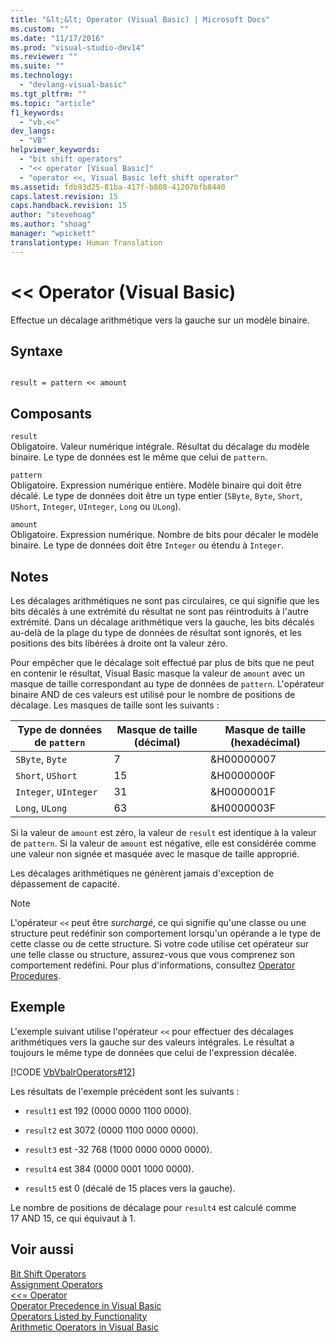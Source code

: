 ```yaml
---
title: "&lt;&lt; Operator (Visual Basic) | Microsoft Docs"
ms.custom: ""
ms.date: "11/17/2016"
ms.prod: "visual-studio-dev14"
ms.reviewer: ""
ms.suite: ""
ms.technology: 
  - "devlang-visual-basic"
ms.tgt_pltfrm: ""
ms.topic: "article"
f1_keywords: 
  - "vb.<<"
dev_langs: 
  - "VB"
helpviewer_keywords: 
  - "bit shift operators"
  - "<< operator [Visual Basic]"
  - "operator <<, Visual Basic left shift operator"
ms.assetid: fdb93d25-81ba-417f-b808-41207bfb8440
caps.latest.revision: 15
caps.handback.revision: 15
author: "stevehoag"
ms.author: "shoag"
manager: "wpickett"
translationtype: Human Translation
---
```

# &lt;&lt; Operator (Visual Basic)
Effectue un décalage arithmétique vers la gauche sur un modèle binaire.  
  
## Syntaxe  
  
```  
  
result = pattern << amount  
```  
  
## Composants  
 `result`  
 Obligatoire.  Valeur numérique intégrale.  Résultat du décalage du modèle binaire.  Le type de données est le même que celui de `pattern`.  
  
 `pattern`  
 Obligatoire.  Expression numérique entière.  Modèle binaire qui doit être décalé.  Le type de données doit être un type entier \(`SByte`, `Byte`, `Short`, `UShort`, `Integer`, `UInteger`, `Long` ou `ULong`\).  
  
 `amount`  
 Obligatoire.  Expression numérique.  Nombre de bits pour décaler le modèle binaire.  Le type de données doit être `Integer` ou étendu à `Integer`.  
  
## Notes  
 Les décalages arithmétiques ne sont pas circulaires, ce qui signifie que les bits décalés à une extrémité du résultat ne sont pas réintroduits à l'autre extrémité.  Dans un décalage arithmétique vers la gauche, les bits décalés au\-delà de la plage du type de données de résultat sont ignorés, et les positions des bits libérées à droite ont la valeur zéro.  
  
 Pour empêcher que le décalage soit effectué par plus de bits que ne peut en contenir le résultat, Visual Basic masque la valeur de `amount` avec un masque de taille correspondant au type de données de `pattern`.  L'opérateur binaire AND de ces valeurs est utilisé pour le nombre de positions de décalage.  Les masques de taille sont les suivants :  
  
|Type de données de `pattern`|Masque de taille \(décimal\)|Masque de taille \(hexadécimal\)|  
|----------------------------------|----------------------------------|--------------------------------------|  
|`SByte`, `Byte`|7|&H00000007|  
|`Short`, `UShort`|15|&H0000000F|  
|`Integer`, `UInteger`|31|&H0000001F|  
|`Long`, `ULong`|63|&H0000003F|  
  
 Si la valeur de `amount` est zéro, la valeur de `result` est identique à la valeur de `pattern`.  Si la valeur de `amount` est négative, elle est considérée comme une valeur non signée et masquée avec le masque de taille approprié.  
  
 Les décalages arithmétiques ne génèrent jamais d'exception de dépassement de capacité.  
  
> [!NOTE]
>  L'opérateur `<<` peut être *surchargé*, ce qui signifie qu'une classe ou une structure peut redéfinir son comportement lorsqu'un opérande a le type de cette classe ou de cette structure.  Si votre code utilise cet opérateur sur une telle classe ou structure, assurez\-vous que vous comprenez son comportement redéfini.  Pour plus d'informations, consultez [Operator Procedures](../../../visual-basic/programming-guide/language-features/procedures/operator-procedures.md).  
  
## Exemple  
 L'exemple suivant utilise l'opérateur `<<` pour effectuer des décalages arithmétiques vers la gauche sur des valeurs intégrales.  Le résultat a toujours le même type de données que celui de l'expression décalée.  
  
 [!CODE [VbVbalrOperators#12](../CodeSnippet/VS_Snippets_VBCSharp/VbVbalrOperators#12)]  
  
 Les résultats de l'exemple précédent sont les suivants :  
  
-   `result1` est 192 \(0000 0000 1100 0000\).  
  
-   `result2` est 3072 \(0000 1100 0000 0000\).  
  
-   `result3` est \-32 768 \(1000 0000 0000 0000\).  
  
-   `result4` est 384 \(0000 0001 1000 0000\).  
  
-   `result5` est 0 \(décalé de 15 places vers la gauche\).  
  
 Le nombre de positions de décalage pour `result4` est calculé comme 17 AND 15, ce qui équivaut à 1.  
  
## Voir aussi  
 [Bit Shift Operators](../../../visual-basic/language-reference/operators/bit-shift-operators.md)   
 [Assignment Operators](../../../visual-basic/language-reference/operators/assignment-operators.md)   
 [\<\<\= Operator](../../../visual-basic/language-reference/operators/left-shift-assignment-operator.md)   
 [Operator Precedence in Visual Basic](../../../visual-basic/language-reference/operators/operator-precedence.md)   
 [Operators Listed by Functionality](../../../visual-basic/language-reference/operators/operators-listed-by-functionality.md)   
 [Arithmetic Operators in Visual Basic](../../../visual-basic/programming-guide/language-features/operators-and-expressions/arithmetic-operators.md)